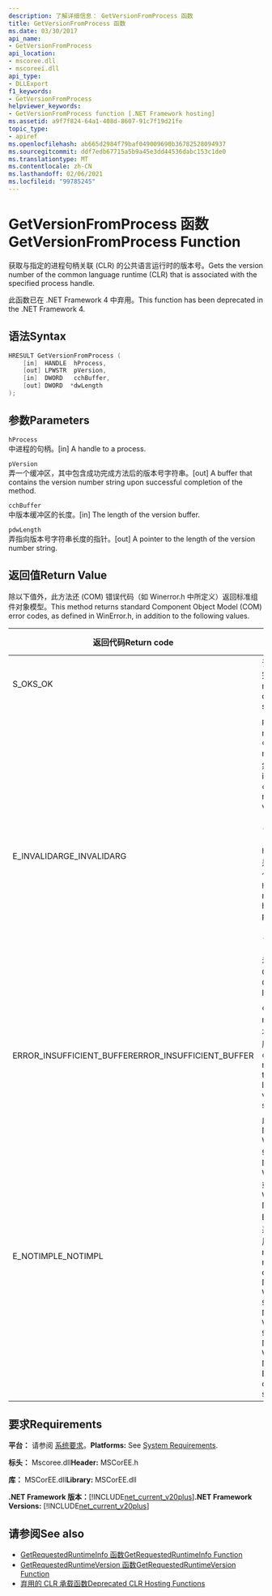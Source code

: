 ```yaml
---
description: 了解详细信息： GetVersionFromProcess 函数
title: GetVersionFromProcess 函数
ms.date: 03/30/2017
api_name:
- GetVersionFromProcess
api_location:
- mscoree.dll
- mscoreei.dll
api_type:
- DLLExport
f1_keywords:
- GetVersionFromProcess
helpviewer_keywords:
- GetVersionFromProcess function [.NET Framework hosting]
ms.assetid: a9f7f824-64a1-408d-8607-91c7f19d21fe
topic_type:
- apiref
ms.openlocfilehash: ab665d2984f79baf049009690b36782528094937
ms.sourcegitcommit: ddf7edb67715a5b9a45e3dd44536dabc153c1de0
ms.translationtype: MT
ms.contentlocale: zh-CN
ms.lasthandoff: 02/06/2021
ms.locfileid: "99785245"
---
```

# <a name="getversionfromprocess-function"></a><span data-ttu-id="13542-103">GetVersionFromProcess 函数</span><span class="sxs-lookup"><span data-stu-id="13542-103">GetVersionFromProcess Function</span></span>

<span data-ttu-id="13542-104">获取与指定的进程句柄关联 (CLR) 的公共语言运行时的版本号。</span><span class="sxs-lookup"><span data-stu-id="13542-104">Gets the version number of the common language runtime (CLR) that is associated with the specified process handle.</span></span>  
  
 <span data-ttu-id="13542-105">此函数已在 .NET Framework 4 中弃用。</span><span class="sxs-lookup"><span data-stu-id="13542-105">This function has been deprecated in the .NET Framework 4.</span></span>  
  
## <a name="syntax"></a><span data-ttu-id="13542-106">语法</span><span class="sxs-lookup"><span data-stu-id="13542-106">Syntax</span></span>  
  
```cpp  
HRESULT GetVersionFromProcess (  
    [in]  HANDLE  hProcess,
    [out] LPWSTR  pVersion,
    [in]  DWORD   cchBuffer,
    [out] DWORD  *dwLength  
);  
```  
  
## <a name="parameters"></a><span data-ttu-id="13542-107">参数</span><span class="sxs-lookup"><span data-stu-id="13542-107">Parameters</span></span>  

 `hProcess`  
 <span data-ttu-id="13542-108">中进程的句柄。</span><span class="sxs-lookup"><span data-stu-id="13542-108">[in] A handle to a process.</span></span>  
  
 `pVersion`  
 <span data-ttu-id="13542-109">弄一个缓冲区，其中包含成功完成方法后的版本号字符串。</span><span class="sxs-lookup"><span data-stu-id="13542-109">[out] A buffer that contains the version number string upon successful completion of the method.</span></span>  
  
 `cchBuffer`  
 <span data-ttu-id="13542-110">中版本缓冲区的长度。</span><span class="sxs-lookup"><span data-stu-id="13542-110">[in] The length of the version buffer.</span></span>  
  
 `pdwLength`  
 <span data-ttu-id="13542-111">弄指向版本号字符串长度的指针。</span><span class="sxs-lookup"><span data-stu-id="13542-111">[out] A pointer to the length of the version number string.</span></span>  
  
## <a name="return-value"></a><span data-ttu-id="13542-112">返回值</span><span class="sxs-lookup"><span data-stu-id="13542-112">Return Value</span></span>  

 <span data-ttu-id="13542-113">除以下值外，此方法还 (COM) 错误代码（如 Winerror.h 中所定义）返回标准组件对象模型。</span><span class="sxs-lookup"><span data-stu-id="13542-113">This method returns standard Component Object Model (COM) error codes, as defined in WinError.h, in addition to the following values.</span></span>  
  
|<span data-ttu-id="13542-114">返回代码</span><span class="sxs-lookup"><span data-stu-id="13542-114">Return code</span></span>|<span data-ttu-id="13542-115">说明</span><span class="sxs-lookup"><span data-stu-id="13542-115">Description</span></span>|  
|-----------------|-----------------|  
|<span data-ttu-id="13542-116">S_OK</span><span class="sxs-lookup"><span data-stu-id="13542-116">S_OK</span></span>|<span data-ttu-id="13542-117">该方法已成功完成。</span><span class="sxs-lookup"><span data-stu-id="13542-117">The method completed successfully.</span></span>|  
|<span data-ttu-id="13542-118">E_INVALIDARG</span><span class="sxs-lookup"><span data-stu-id="13542-118">E_INVALIDARG</span></span>|<span data-ttu-id="13542-119">`pVersion` 为 null 且不为 `cchBuffer` null，反之亦然。</span><span class="sxs-lookup"><span data-stu-id="13542-119">`pVersion` is null and `cchBuffer` is not null, or vice versa.</span></span><br /><br /> <span data-ttu-id="13542-120">\- 或 -</span><span class="sxs-lookup"><span data-stu-id="13542-120">-or-</span></span><br /><br /> <span data-ttu-id="13542-121">`hProcess` 不是进程的有效句柄。</span><span class="sxs-lookup"><span data-stu-id="13542-121">`hProcess` is not a valid handle to a process.</span></span><br /><br /> <span data-ttu-id="13542-122">\- 或 -</span><span class="sxs-lookup"><span data-stu-id="13542-122">-or-</span></span><br /><br /> <span data-ttu-id="13542-123">未加载 CLR。</span><span class="sxs-lookup"><span data-stu-id="13542-123">The CLR is not loaded.</span></span>|  
|<span data-ttu-id="13542-124">ERROR_INSUFFICIENT_BUFFER</span><span class="sxs-lookup"><span data-stu-id="13542-124">ERROR_INSUFFICIENT_BUFFER</span></span>|<span data-ttu-id="13542-125">`cchBuffer` 为 null 或小于版本字符串的长度。</span><span class="sxs-lookup"><span data-stu-id="13542-125">`cchBuffer` is null or less than the length of the version string.</span></span>|  
|<span data-ttu-id="13542-126">E_NOTIMPL</span><span class="sxs-lookup"><span data-stu-id="13542-126">E_NOTIMPL</span></span>|<span data-ttu-id="13542-127">此方法在 Microsoft Windows 95、Microsoft Windows 98 或 Microsoft Windows Millennium Edition 操作系统上不可用。</span><span class="sxs-lookup"><span data-stu-id="13542-127">This method is not available on the Microsoft Windows 95, Microsoft Windows 98, or Microsoft Windows Millennium Edition operating system.</span></span>|  
  
## <a name="requirements"></a><span data-ttu-id="13542-128">要求</span><span class="sxs-lookup"><span data-stu-id="13542-128">Requirements</span></span>  

 <span data-ttu-id="13542-129">**平台：** 请参阅 [系统要求](../../get-started/system-requirements.md)。</span><span class="sxs-lookup"><span data-stu-id="13542-129">**Platforms:** See [System Requirements](../../get-started/system-requirements.md).</span></span>  
  
 <span data-ttu-id="13542-130">**标头：** Mscoree.dll</span><span class="sxs-lookup"><span data-stu-id="13542-130">**Header:** MSCorEE.h</span></span>  
  
 <span data-ttu-id="13542-131">**库：** MSCorEE.dll</span><span class="sxs-lookup"><span data-stu-id="13542-131">**Library:** MSCorEE.dll</span></span>  
  
 <span data-ttu-id="13542-132">**.NET Framework 版本：**[!INCLUDE[net_current_v20plus](../../../../includes/net-current-v20plus-md.md)]</span><span class="sxs-lookup"><span data-stu-id="13542-132">**.NET Framework Versions:** [!INCLUDE[net_current_v20plus](../../../../includes/net-current-v20plus-md.md)]</span></span>  
  
## <a name="see-also"></a><span data-ttu-id="13542-133">请参阅</span><span class="sxs-lookup"><span data-stu-id="13542-133">See also</span></span>

- [<span data-ttu-id="13542-134">GetRequestedRuntimeInfo 函数</span><span class="sxs-lookup"><span data-stu-id="13542-134">GetRequestedRuntimeInfo Function</span></span>](getrequestedruntimeinfo-function.md)
- [<span data-ttu-id="13542-135">GetRequestedRuntimeVersion 函数</span><span class="sxs-lookup"><span data-stu-id="13542-135">GetRequestedRuntimeVersion Function</span></span>](getrequestedruntimeversion-function.md)
- [<span data-ttu-id="13542-136">弃用的 CLR 承载函数</span><span class="sxs-lookup"><span data-stu-id="13542-136">Deprecated CLR Hosting Functions</span></span>](deprecated-clr-hosting-functions.md)
